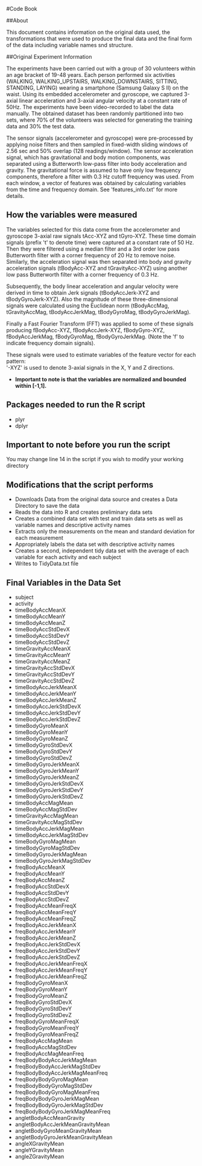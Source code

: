 #Code Book

##About

This document contains information on the original data used, the transformations that were used to produce the final data and the final form of the data including variable names snd structure.

##Original Experiment Information

The experiments have been carried out with a group of 30 volunteers within an age bracket of 19-48 years. Each person performed six activities (WALKING, WALKING_UPSTAIRS, WALKING_DOWNSTAIRS, SITTING, STANDING, LAYING) wearing a smartphone (Samsung Galaxy S II) on the waist. Using its embedded accelerometer and gyroscope, we captured 3-axial linear acceleration and 3-axial angular velocity at a constant rate of 50Hz. The experiments have been video-recorded to label the data manually. The obtained dataset has been randomly partitioned into two sets, where 70% of the volunteers was selected for generating the training data and 30% the test data. 

The sensor signals (accelerometer and gyroscope) were pre-processed by applying noise filters and then sampled in fixed-width sliding windows of 2.56 sec and 50% overlap (128 readings/window). The sensor acceleration signal, which has gravitational and body motion components, was separated using a Butterworth low-pass filter into body acceleration and gravity. The gravitational force is assumed to have only low frequency components, therefore a filter with 0.3 Hz cutoff frequency was used. From each window, a vector of features was obtained by calculating variables from the time and frequency domain. See 'features_info.txt' for more details. 

## How the variables were measured

The variables selected for this data come from the accelerometer and gyroscope 3-axial raw signals tAcc-XYZ and tGyro-XYZ. These time domain signals (prefix 't' to denote time) were captured at a constant rate of 50 Hz. Then they were filtered using a median filter and a 3rd order low pass Butterworth filter with a corner frequency of 20 Hz to remove noise. Similarly, the acceleration signal was then separated into body and gravity acceleration signals (tBodyAcc-XYZ and tGravityAcc-XYZ) using another low pass Butterworth filter with a corner frequency of 0.3 Hz. 

Subsequently, the body linear acceleration and angular velocity were derived in time to obtain Jerk signals (tBodyAccJerk-XYZ and tBodyGyroJerk-XYZ). Also the magnitude of these three-dimensional signals were calculated using the Euclidean norm (tBodyAccMag, tGravityAccMag, tBodyAccJerkMag, tBodyGyroMag, tBodyGyroJerkMag). 

Finally a Fast Fourier Transform (FFT) was applied to some of these signals producing fBodyAcc-XYZ, fBodyAccJerk-XYZ, fBodyGyro-XYZ, fBodyAccJerkMag, fBodyGyroMag, fBodyGyroJerkMag. (Note the 'f' to indicate frequency domain signals). 

These signals were used to estimate variables of the feature vector for each pattern:  
'-XYZ' is used to denote 3-axial signals in the X, Y and Z directions.

* **Important to note is that the variables are normalized and bounded within [-1,1].**

## Packages needed to run the R script

* plyr
* dplyr

## Important to note before you run the script

You may change line 14 in the script if you wish to modify your working directory

## Modifications that the script performs

* Downloads Data from the original data source and creates a Data Directory to save the data
* Reads the data into R and creates preliminary data sets
* Creates a combined data set with test and train data sets as well as variable names and   descriptive activity names
* Extracts only the measurements on  the mean and standard deviation for
  each measurement
* Appropriately labels the data set with descriptive activity names
* Creates a second, independent tidy data set with the average of each variable for each   activity and each subject
* Writes to TidyData.txt file

## Final Variables in the Data Set

* subject
* activity
* timeBodyAccMeanX
* timeBodyAccMeanY
* timeBodyAccMeanZ
* timeBodyAccStdDevX
* timeBodyAccStdDevY
* timeBodyAccStdDevZ
* timeGravityAccMeanX
* timeGravityAccMeanY
* timeGravityAccMeanZ
* timeGravityAccStdDevX
* timeGravityAccStdDevY
* timeGravityAccStdDevZ
* timeBodyAccJerkMeanX
* timeBodyAccJerkMeanY
* timeBodyAccJerkMeanZ
* timeBodyAccJerkStdDevX
* timeBodyAccJerkStdDevY
* timeBodyAccJerkStdDevZ
* timeBodyGyroMeanX
* timeBodyGyroMeanY
* timeBodyGyroMeanZ
* timeBodyGyroStdDevX
* timeBodyGyroStdDevY
* timeBodyGyroStdDevZ
* timeBodyGyroJerkMeanX
* timeBodyGyroJerkMeanY
* timeBodyGyroJerkMeanZ
* timeBodyGyroJerkStdDevX
* timeBodyGyroJerkStdDevY
* timeBodyGyroJerkStdDevZ
* timeBodyAccMagMean
* timeBodyAccMagStdDev
* timeGravityAccMagMean
* timeGravityAccMagStdDev
* timeBodyAccJerkMagMean
* timeBodyAccJerkMagStdDev
* timeBodyGyroMagMean
* timeBodyGyroMagStdDev
* timeBodyGyroJerkMagMean
* timeBodyGyroJerkMagStdDev
* freqBodyAccMeanX
* freqBodyAccMeanY
* freqBodyAccMeanZ
* freqBodyAccStdDevX
* freqBodyAccStdDevY
* freqBodyAccStdDevZ
* freqBodyAccMeanFreqX
* freqBodyAccMeanFreqY
* freqBodyAccMeanFreqZ
* freqBodyAccJerkMeanX
* freqBodyAccJerkMeanY
* freqBodyAccJerkMeanZ
* freqBodyAccJerkStdDevX
* freqBodyAccJerkStdDevY
* freqBodyAccJerkStdDevZ
* freqBodyAccJerkMeanFreqX
* freqBodyAccJerkMeanFreqY
* freqBodyAccJerkMeanFreqZ
* freqBodyGyroMeanX
* freqBodyGyroMeanY
* freqBodyGyroMeanZ
* freqBodyGyroStdDevX
* freqBodyGyroStdDevY
* freqBodyGyroStdDevZ
* freqBodyGyroMeanFreqX
* freqBodyGyroMeanFreqY
* freqBodyGyroMeanFreqZ
* freqBodyAccMagMean
* freqBodyAccMagStdDev
* freqBodyAccMagMeanFreq
* freqBodyBodyAccJerkMagMean
* freqBodyBodyAccJerkMagStdDev
* freqBodyBodyAccJerkMagMeanFreq
* freqBodyBodyGyroMagMean
* freqBodyBodyGyroMagStdDev
* freqBodyBodyGyroMagMeanFreq
* freqBodyBodyGyroJerkMagMean
* freqBodyBodyGyroJerkMagStdDev
* freqBodyBodyGyroJerkMagMeanFreq
* angletBodyAccMeanGravity
* angletBodyAccJerkMeanGravityMean
* angletBodyGyroMeanGravityMean
* angletBodyGyroJerkMeanGravityMean
* angleXGravityMean
* angleYGravityMean
* angleZGravityMean


